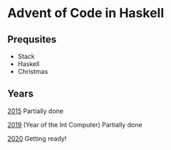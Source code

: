 # Advent of Code in Haskell

## Prequsites

- Stack
- Haskell
- Christmas

## Years

[2015](2015/README.md)
Partially done

[2019](2019/README.md) (Year of the Int Computer)
Partially done

[2020](2020)
Getting ready!
